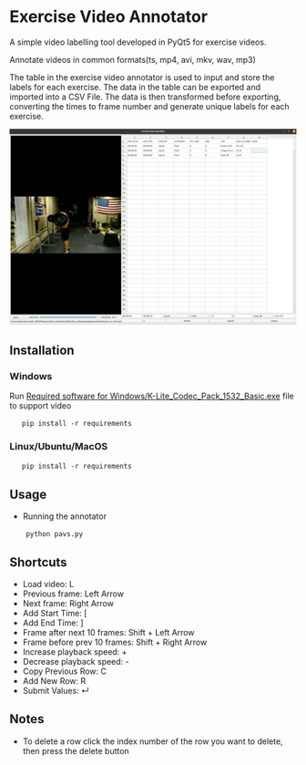 # Exercise Video Annotator
A simple video labelling tool developed in PyQt5 for exercise videos.

Annotate videos in common formats(ts, mp4, avi, mkv, wav, mp3)

The table in the exercise video annotator is used to input and store the labels for each exercise. The data in the table can be exported and imported into a CSV File.  The data is then transformed before exporting, converting the times to frame number and generate unique labels for each exercise.

![example](Examples/example.png)

## Installation
 ### Windows
 Run [Required software for Windows/K-Lite_Codec_Pack_1532_Basic.exe](Required%20software%20for%20Windows/K-Lite_Codec_Pack_1532_Basic.exe) file to support video
  ```
     pip install -r requirements    
```

 ### Linux/Ubuntu/MacOS
  ```
     pip install -r requirements    
```
 
## Usage
   * Running the annotator
 ```
     python pavs.py
```

## Shortcuts
- Load video: L
- Previous frame: Left Arrow
- Next frame: Right Arrow
- Add Start Time: [
- Add End Time: ]
- Frame after next 10 frames: Shift + Left Arrow
- Frame before prev 10 frames: Shift + Right Arrow
- Increase playback speed: +
- Decrease playback speed: -
- Copy Previous Row: C
- Add New Row: R
- Submit Values: ↵ 

## Notes
- To delete a row click the index number of the row you want to delete, then press the delete button
